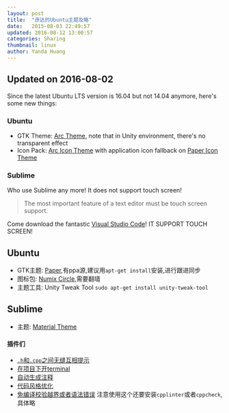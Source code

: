 ```yaml
---
layout: post
title:  "彦达的Ubuntu主题及略"
date:   2015-08-03 22:49:57
updated: 2016-08-12 13:00:57
categories: Sharing
thumbnail: linux
author: Yanda Huang
---
```


## Updated on 2016-08-02

Since the latest Ubuntu LTS version is 16.04 but not 14.04 anymore, here's some new things:

### Ubuntu

- GTK Theme: [Arc Theme](https://github.com/horst3180/arc-theme), note that in Unity environment, there's no transparent effect
- Icon Pack: [Arc Icon Theme](https://github.com/horst3180/arc-icon-theme) with application icon fallback on [Paper Icon Theme](https://snwh.org/paper/icons)

### Sublime

Who use Sublime any more! It does not support touch screen!

> The most important feature of a text editor must be touch screen support.
 
Come download the fantastic [Visual Studio Code](https://code.visualstudio.com)! IT SUPPORT TOUCH SCREEN! 

## Ubuntu

- GTK主题: [Paper](http://snwh.org/paper/),有ppa源,建议用`apt-get install`安装,进行跟进同步
- 图标包: [Numix Circle](https://www.numixproject.org/),需要翻墙
- 主题工具: Unity Tweak Tool `sudo apt-get install unity-tweak-tool`

## Sublime

- 主题: [Material Theme](https://github.com/equinusocio/material-theme)

#### 插件们

- [`.h`和`.cpp`之间无缝互相提示](https://github.com/alienhard/SublimeAllAutocomplete)
- [在项目下开terminal](https://github.com/wbond/sublime_terminal)
- [自动生成注释](https://github.com/spadgos/sublime-jsdocs)
- [代码风格优化](http://theo.im/SublimeAStyleFormatter/)
- [免编译校验越界或者语法错误](https://github.com/SublimeLinter/SublimeLinter3) 注意使用这个还要安装`cpplinter`或者`cppcheck`,具体略

